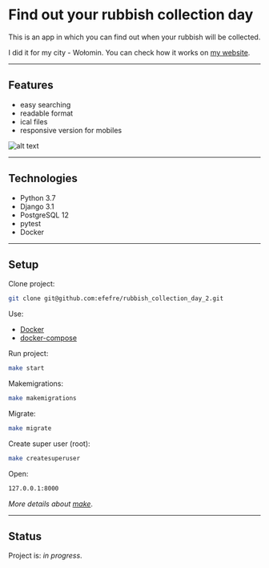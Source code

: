 # Find out your rubbish collection day
This is an app in which you can find out when your rubbish will be collected.

I did it for my city - Wołomin. You can check how it works on [my website](https://kalendarz.pyapp.pl/?utm_source=GitHub&utm_medium=readme).

---

## Features
* easy searching
* readable format
* ical files
* responsive version for mobiles

![alt text](https://kalendarz.pyapp.pl/static/schedule/img/header-img.png "Screen from app")

---

## Technologies
* Python 3.7
* Django 3.1
* PostgreSQL 12
* pytest
* Docker

---

## Setup
Clone project:
```bash
git clone git@github.com:efefre/rubbish_collection_day_2.git
```
Use:
* [Docker](https://docs.docker.com/install/)
* [docker-compose](https://docs.docker.com/compose/install/)

Run project:
```bash
make start
```

Makemigrations:
```bash
make makemigrations
```

Migrate:
```bash
make migrate
```

Create super user (root):
```bash
make createsuperuser
```

Open:
```bash
127.0.0.1:8000
```

_More details about [make](https://github.com/efefre/rubbish_collection_day_2/blob/master/Makefile)_.

---

## Status
Project is: _in progress_.

